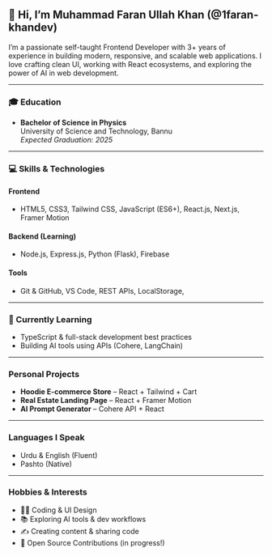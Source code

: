 ## 👋 Hi, I’m Muhammad Faran Ullah Khan (@1faran-khandev)

I’m a passionate self-taught Frontend Developer with 3+ years of experience in building modern, responsive, and scalable web applications. I love crafting clean UI, working with React ecosystems, and exploring the power of AI in web development.

---

### 🎓 Education
- **Bachelor of Science in Physics**  
  University of Science and Technology, Bannu  
  *Expected Graduation: 2025*

---

### 💻 Skills & Technologies

#### Frontend
- HTML5, CSS3, Tailwind CSS, JavaScript (ES6+), React.js, Next.js, Framer Motion

#### Backend (Learning)
- Node.js, Express.js, Python (Flask), Firebase

#### Tools
- Git & GitHub, VS Code, REST APIs, LocalStorage,

---

### 🌱 Currently Learning
- TypeScript & full-stack development best practices    
- Building AI tools using APIs (Cohere, LangChain)  

---

###  Personal Projects
- **Hoodie E-commerce Store** – React + Tailwind + Cart  
- **Real Estate Landing Page** – React + Framer Motion  
- **AI Prompt Generator** – Cohere API + React

---

###  Languages I Speak
- Urdu & English (Fluent)  
- Pashto (Native)

---

### Hobbies & Interests
- 👨‍💻 Coding & UI Design  
- 📚 Exploring AI tools & dev workflows  
- ✍️ Creating content & sharing code  
- 🤝 Open Source Contributions (in progress!)
